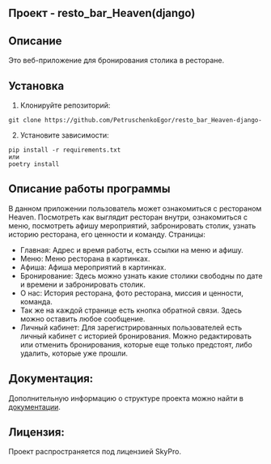 ## Проект - resto_bar_Heaven(django)

## Описание
Это веб-приложение для бронирования столика в ресторане.

## Установка
1. Клонируйте репозиторий:
```
git clone https://github.com/PetruschenkoEgor/resto_bar_Heaven-django-
```
2. Установите зависимости:
```
pip install -r requirements.txt
или
poetry install
```

## Описание работы программы
В данном приложении пользователь может ознакомиться с рестораном Heaven. Посмотреть как выглядит ресторан внутри, ознакомиться с меню, посмотреть афишу мероприятий, забронировать столик, узнать историю ресторана, его ценности и команду.
Страницы:
- Главная:
Адрес и время работы, есть ссылки на меню и афишу.
- Меню:
Меню ресторана в картинках.
- Афиша:
Афиша мероприятий в картинках.
- Бронирование:
Здесь можно узнать какие столики свободны по дате и времени и забронировать столик.
- О нас:
История ресторана, фото ресторана, миссия и ценности, команда.
- Так же на каждой странице есть кнопка обратной связи. Здесь можно оставить любое сообщение.
- Личный кабинет:
Для зарегистрированных пользователей есть личный кабинет с историей бронирования. Можно редактировать или отменить бронирования, которые еще только предстоят, либо удалить, которые уже прошли.

## Документация:
Дополнительную информацию о структуре проекта можно найти в [документации](README.md).

## Лицензия:
Проект распространяется под лицензией SkyPro.